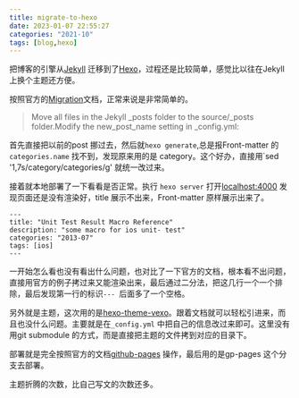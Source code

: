```yaml
---
title: migrate-to-hexo
date: 2023-01-07 22:55:27
categories: "2021-10"
tags: [blog,hexo]
---
```


把博客的引擎从[Jekyll](https://jekyllrb.com/) 迁移到了[Hexo](https://hexo.io/)，过程还是比较简单，感觉比以往在Jekyll 上换个主题还方便。

按照官方的[Migration](https://hexo.io/docs/migration)文档，正常来说是非常简单的。

> Move all files in the Jekyll _posts folder to the source/_posts folder.Modify the new_post_name setting in _config.yml:


首先直接把以前的post 挪过去，然后就`hexo generate`,总是报Front-matter 的`categories.name` 找不到，发现原来用的是 category。这个好办，直接用`sed '1,7s/category/categories/g' 就统一改过来。

接着就本地部署了一下看看是否正常。执行 `hexo server` 打开[localhost:4000](http://localhost:4000/) 发现页面还是没有渲染好，title 展示不出来，Front-matter 原样展示出来了。

    --- 
	title: "Unit Test Result Macro Reference"
	description: "some macro for ios unit- test"
	categories: "2013-07"
	tags: [ios]
	---

一开始怎么看也没有看出什么问题，也对比了一下官方的文档，根本看不出问题，直接用官方的例子拷过来又能渲染出来，最后通过二分法，把这几行一个一个排除，最后发现第一行的标识`--- `后面多了一个空格。

另外就是主题，这次用的是[hexo-theme-vexo](https://github.com/yanm1ng/hexo-theme-vexo)。跟着文档就可以轻松引进来，而且也没什么问题。主要就是在`_config.yml` 中把自己的信息改过来即可。这里没有用git submodule 的方式，而是直接把主题的文件拷到对应的目录下。

部署就是完全按照官方的文档[github-pages](https://hexo.io/docs/github-pages) 操作，最后用的是gp-pages 这个分支去部署。

主题折腾的次数，比自己写文的次数还多。	